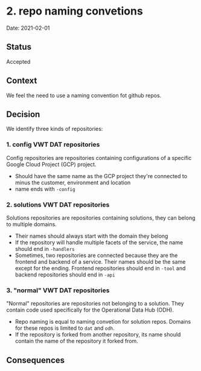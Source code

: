 # 2. repo naming convetions

Date: 2021-02-01

## Status

Accepted

## Context

We feel the need to use a naming convention fot github repos.

## Decision

We identify three kinds of repositories:

### 1. config VWT DAT repositories

Config repositories are repositories containing configurations of a specific Google Cloud Project (GCP) project.

* Should have the same name as the GCP project they're connected to minus the customer, environment and location
* name ends with `-config`

### 2.  solutions VWT DAT repositories
Solutions repositories are repositories containing solutions, they can belong to multiple domains.
* Their names should always start with the domain they belong
* If the repository will handle multiple facets of the service, the name should end in `-handlers`
* Sometimes, two repositories are connected because they are the frontend and backend of a service. Their names should be the same except for the ending. Frontend repositories should end in `-tool` and backend repositories should end in `-api`

### 3. "normal" VWT DAT repositories
"Normal" repositories are repositories not belonging to a solution. They contain code used specifically for the Operational Data Hub (ODH).
* Repo naming is equal to naming convetion for solution repos. Domains for these repos is limited to `dat` and `odh`.
* If the repository is forked from another repository, its name should contain the name of the repository it forked from.

## Consequences
